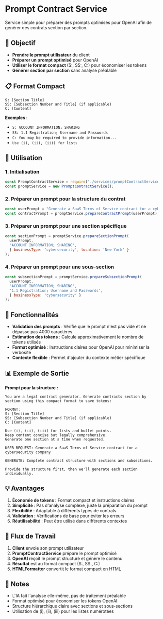 # Prompt Contract Service

Service simple pour préparer des prompts optimisés pour OpenAI afin de générer des contrats section par section.

## 🎯 Objectif

- **Prendre le prompt utilisateur** du client
- **Préparer un prompt optimisé** pour OpenAI
- **Utiliser le format compact** (S:, SS:, C:) pour économiser les tokens
- **Générer section par section** sans analyse préalable

## 📋 Format Compact

```
S: [Section Title]
SS: [Subsection Number and Title] (if applicable)
C: [Content]
```

**Exemples :**
- `S: ACCOUNT INFORMATION; SHARING`
- `SS: 1.1 Registration; Username and Passwords`
- `C: You may be required to provide information...`
- `Use (i), (ii), (iii) for lists`

## 🚀 Utilisation

### 1. Initialisation
```javascript
const PromptContractService = require('./services/promptContractService');
const promptService = new PromptContractService();
```

### 2. Préparer un prompt pour la structure du contrat
```javascript
const userPrompt = "Generate a SaaS Terms of Service contract for a cybersecurity company";
const contractPrompt = promptService.prepareContractPrompt(userPrompt);
```

### 3. Préparer un prompt pour une section spécifique
```javascript
const sectionPrompt = promptService.prepareSectionPrompt(
  userPrompt, 
  'ACCOUNT INFORMATION; SHARING',
  { businessType: 'cybersecurity', location: 'New York' }
);
```

### 4. Préparer un prompt pour une sous-section
```javascript
const subsectionPrompt = promptService.prepareSubsectionPrompt(
  userPrompt,
  'ACCOUNT INFORMATION; SHARING',
  '1.1 Registration; Username and Passwords',
  { businessType: 'cybersecurity' }
);
```

## 🔧 Fonctionnalités

- **Validation des prompts** : Vérifie que le prompt n'est pas vide et ne dépasse pas 4000 caractères
- **Estimation des tokens** : Calcule approximativement le nombre de tokens utilisés
- **Format optimisé** : Instructions claires pour OpenAI pour minimiser la verbosité
- **Contexte flexible** : Permet d'ajouter du contexte métier spécifique

## 📊 Exemple de Sortie

**Prompt pour la structure :**
```
You are a legal contract generator. Generate contracts section by section using this compact format to save tokens:

FORMAT:
S: [Section Title]
SS: [Subsection Number and Title] (if applicable)
C: [Content]

Use (i), (ii), (iii) for lists and bullet points.
Keep content concise but legally comprehensive.
Generate one section at a time when requested.

USER REQUEST: Generate a SaaS Terms of Service contract for a cybersecurity company

GENERATE: Complete contract structure with sections and subsections.

Provide the structure first, then we'll generate each section individually.
```

## 💡 Avantages

1. **Économie de tokens** : Format compact et instructions claires
2. **Simplicité** : Pas d'analyse complexe, juste la préparation du prompt
3. **Flexibilité** : Adaptable à différents types de contrats
4. **Validation** : Vérifications de base pour éviter les erreurs
5. **Réutilisabilité** : Peut être utilisé dans différents contextes

## 🔄 Flux de Travail

1. **Client** envoie son prompt utilisateur
2. **PromptContractService** prépare le prompt optimisé
3. **OpenAI** reçoit le prompt structuré et génère le contenu
4. **Résultat** est au format compact (S:, SS:, C:)
5. **HTMLFormatter** convertit le format compact en HTML

## 📝 Notes

- L'IA fait l'analyse elle-même, pas de traitement préalable
- Format optimisé pour économiser les tokens OpenAI
- Structure hiérarchique claire avec sections et sous-sections
- Utilisation de (i), (ii), (iii) pour les listes numérotées 